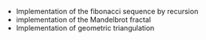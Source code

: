 - Implementation of the fibonacci sequence by recursion
- implementation of the Mandelbrot fractal
- Implementation of geometric triangulation
